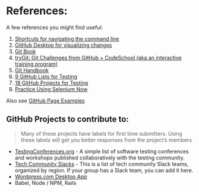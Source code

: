 # References:

A few references you might find useful:

1. [Shortcuts for navigating the command line](https://clementc.github.io/blog/2018/01/25/moving_cli/)
2. [GitHub Desktop for visualizing changes](https://desktop.github.com/)
3. [Git Book]( https://git-scm.com/book/en/v2/)
4. [tryGit: Git Challenges from GitHub + CodeSchool (aka an interactive training program)](https://try.github.io/levels/1/challenges/1)
5. [Git Handbook](https://guides.github.com/introduction/git-handbook/)
6. [9 GitHub Lists for Testing](http://www.kenst.com/2017/05/9-github-lists-for-testing/)
7. [18 GitHub Projects for Testing](http://www.kenst.com/2017/05/18-github-projects-for-testing/)
8. [Practice Using Selenium Now](https://www.kenst.com/2017/01/practice-using-selenium-now/)


Also see [GitHub Page Examples](github-page-examples.md)

## GitHub Projects to contribute to:

> Many of these projects have labels for first time submitters. Using these labels will get you better responses from the project’s members

- [TestingConferences.org](http://testingconferences.org/) - A simple list of software testing conferences and workshops published collaboratively with the testing community.
- [Tech Community Slacks](https://github.com/ladyleet/tech-community-slacks) - This is a list of tech community Slack teams, organized by region. If your group has a Slack team, you can add it here.
- [Wordpress.com Desktop App](https://github.com/Automattic/wp-calypso)
- Babel, Node / NPM, Rails
